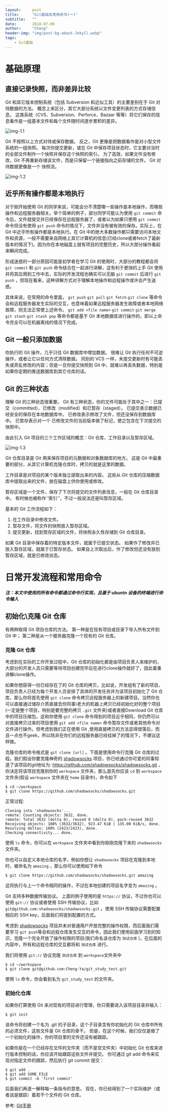 ```yaml
---
layout:     post
title:      "Git基础及常用命令(一)"
subtitle:   ""
date:       2018-07-09
author:     "Cheng"
header-img: "img/post-bg-about-Jekyll.webp"
tags:
    - Git基础
---
```


# 基础原理

## 直接记录快照，而非差异比较

Git 和其它版本控制系统（包括 Subversion 和近似工具）的主要差别在于 Git 对待数据的方法。 概念上来区分，其它大部分系统以文件变更列表的方式存储信息。 这类系统（CVS、Subversion、Perforce、Bazaar 等等）将它们保存的信息看作是一组基本文件和每个文件随时间逐步累积的差异。

![img-1.1](https://git-scm.com/book/en/v2/images/deltas.png)

Git 不按照以上方式对待或保存数据。 反之，Git 更像是把数据看作是对小型文件系统的一组快照。 每次你提交更新，或在 Git 中保存项目状态时，它主要对当时的全部文件制作一个快照并保存这个快照的索引。 为了高效，如果文件没有修改，Git 不再重新存储该文件，而是只保留一个链接指向之前存储的文件。 Git 对待数据更像是一个 快照流。

![img-1.2](https://git-scm.com/book/en/v2/images/snapshots.png)

## 近乎所有操作都是本地执行

对于刚开始使用 Git 的同学来说，可能会分不清楚哪一些操作是本地操作，而哪些操作和远程服务器相关。举个简单的例子，部分同学可能认为使用 ```git commit``` 命令后，文件就提交并已经保存在远程服务器了，或者以为如果只使用 ```git commit``` 命令但没有使用 ```git push``` 命令的情况下，文件并没有被有效的保存。实际上，在 Git 中近乎所有操作都是本地执行。在 Git 中的绝大多数操作都只需要访问本地文件和资源，一般不需要来自网络上其它计算机的信息(已经clone或者fetch了最新版本的情况下)。因为你在本地磁盘上就有项目的完整历史，所以大部分操作看起来瞬间完成。

形成迷惑的一部分原因可能是初学者在学习 Git 的使用时，大部分的教程都会将 ```git commit``` 和 ```git push``` 命令结合在一起进行讲解，这有利于更快的上手 Git 使用并将其应用到工作中去，实际的开发流程也确实可以无脑 ```git commit``` 后进行 ```git push``` ，但现在看来，这种讲解方式对于理解本地操作和远程操作或许会产生迷惑。

具体来说，在常用的命令里面， ```git push``` ```git pull``` ```git fetch``` ```git clone``` 等命令会和远程服务器发生实际的交互，也意味着如果远程服务器发生故障或者本地网络故障，则无法正常使上述命令。 ```git add <file name>``` ```git commit``` ```git merge``` ```git stash``` ```git stash pop``` 等命令都是基于 Git 本地数据库进行操作的，即以上命令完全可以在机器离线的情况下完成。


## Git 一般只添加数据

你执行的 Git 操作，几乎只往 Git 数据库中增加数据。 很难让 Git 执行任何不可逆操作，或者让它以任何方式清除数据。 同别的 VCS 一样，未提交更新时有可能丢失或弄乱修改的内容；但是一旦你提交快照到 Git 中，就难以再丢失数据，特别是如果你定期的推送数据库到其它仓库的话。


## Git 的三种状态

理解 Git 的三种状态很重要。 Git 有三种状态，你的文件可能处于其中之一：已提交（committed）、已修改（modified）和已暂存（staged）。 已提交表示数据已经安全的保存在本地数据库中。 已修改表示修改了文件，但还没保存到数据库中。 已暂存表示对一个 已修改文件的当前版本做了标记，使之包含在下次提交的快照中。

由此引入 Git 项目的三个工作区域的概念：Git 仓库、工作目录以及暂存区域。

![img-1.3](https://git-scm.com/book/en/v2/images/areas.png)

Git 仓库目录是 Git 用来保存项目的元数据和对象数据库的地方。 这是 Git 中最重要的部分，从其它计算机克隆仓库时，拷贝的就是这里的数据。

工作目录是对项目的某个版本独立提取出来的内容。 这些从 Git 仓库的压缩数据库中提取出来的文件，放在磁盘上供你使用或修改。

暂存区域是一个文件，保存了下次将提交的文件列表信息，一般在 Git 仓库目录中。 有时候也被称作`‘索引’'，不过一般说法还是叫暂存区域。

基本的 Git 工作流程如下：
1. 在工作目录中修改文件。
2. 暂存文件，将文件的快照放入暂存区域。
3. 提交更新，找到暂存区域的文件，将快照永久性存储到 Git 仓库目录。

如果 Git 目录中保存着的特定版本文件，就属于已提交状态。 如果作了修改并已放入暂存区域，就属于已暂存状态。 如果自上次取出后，作了修改但还没有放到暂存区域，就是已修改状态。

# 日常开发流程和常用命令

##### 注：本文中使用的所有命令都通过命令行实现，且基于 ubuntn 设备的终端进行命令输入


## 初始化\克隆 Git 仓库

有两种取得 Git 项目仓库的方法。 第一种是在现有项目或目录下导入所有文件到 Git 中； 第二种是从一个服务器克隆一个现有的 Git 仓库。

### 克隆 Git 仓库

考虑到在实际的工作开发过程中，Git 仓库的初始化都是由项目负责人来维护的，大部分的开发人员只需要等待项目创建完毕后在进行clone操作就好了，因此着重讲解clone操作。

如果你想获得一份已经存在了的 Git 仓库的拷贝，比如说，开发组有了新的项目，项目负责人已经为每个开发人员安排了具体的开发任务并为该项目初始化了 Git 仓库，那么你将首先使用 ```git clone``` 命令拷贝远程服务器上的新建项目。当然你也可以直接通过储存介质直接去你同事\老大的机器上拷贝已经初始化好的整个项目(一定是整个项目，特别是要完整的拷贝 ```.git``` 文件夹)或者直接Download Git 仓库中的项目压缩包，这和你使用 ```git clone``` 命令得到的项目近乎相同，你仍然可以对直接拷贝过来的项目使用 ```git add <file name>``` 命令暂存文件或者其他命令对文件进行操作。但考虑到我们正在使用 Git ,使用直接拷贝的方法显得很落后，而且一点也不geek，所以除非在你们的远程服务器已经挂掉了的情况下，不建议这样做。

克隆仓库的命令格式是 ```git clone [url]``` 。下面是使用命令行克隆 Git 仓库的过程。我们假设你要克隆神奇的 [shadowsocks](https://github.com/shadowsocks) 项目，你已经通过你可爱的同事知道了该项目的git地址为: https://github.com/shadowsocks/shadowsocks.git ，你决定将该项目克隆到你的 ```workspace``` 文件夹，那么首先你应该 ```cd``` 到 ```workspace``` 文件夹(假设 ```workspace``` 文件夹在 ```home``` 目录中)，命令如下

```
$ cd ~/workspace
$ git clone https://github.com/shadowsocks/shadowsocks.git
```

正常过程:

```
Cloning into 'shadowsocks'...
remote: Counting objects: 3632, done.
remote: Total 3632 (delta 0), reused 0 (delta 0), pack-reused 3632
Receiving objects: 100% (3632/3632), 923.47 KiB | 135.00 KiB/s, done.
Resolving deltas: 100% (2423/2423), done.
Checking connectivity... done.
```

使用 ```ls``` 命令，你可以在 ```workspace``` 文件夹中看到你刚刚克隆下来的 ```shadowsocks``` 文件夹。

你也可以自定义本地仓库的名字，例如你想让 ```shadowsocks``` 项目在克隆到本地时，被命名为 ```amazing``` ，那么你可以使用如下命令

```
$ git clone https://github.com/shadowsocks/shadowsocks.git amazing
```

这将执行与上一个命令相同的操作，不过在本地创建的项目名字变为 ```amazing``` 。

Git 支持多种数据传输协议。 上面的例子使用的是 ```https://``` 协议，不过你也可以使用 ```git://``` 协议或者使用 SSH 传输协议，比如 ```git@github.com:shadowsocks/shadowsocks.git``` 。使用 SSH 传输协议需要配置相应的 SSH key，后面我们将提到配置的方式。

考虑到 [shadowsocks](https://github.com/shadowsocks) 项目并未对普通用户开放完整的操作权限，而后面我们需要学习 ```git push```等会和远程仓库发生交互的命令，因此我们使用前面学习到的知识，克隆一个完全开放了操作权限的项目(我们命名该仓库为 ```测试仓库``` )，在后面的内容中，所有和远程仓库的交互都将和 ```测试仓库``` 进行。

我们将使用 ```git://``` 协议克隆 ```测试仓库``` 到 ```workspace```文件夹中

```
$ cd ~/workspace
$ git clone git@github.com:Cheng-Ya/git_study_test.git
```

使用 ```ls``` 命令，你会看到名为 ```git_study_test``` 的文件夹。

### 初始化仓库

如果你打算使用 Git 来对现有的项目进行管理，你只需要进入该项目目录并输入：

```
$ git init
```

该命令将创建一个名为 .git 的子目录，这个子目录含有你初始化的 Git 仓库中所有的必须文件，这些文件是 Git 仓库的骨干。 但是，在这个时候，我们仅仅是做了一个初始化的操作，你的项目里的文件还没有被跟踪。

如果你是在一个已经存在文件的文件夹（而不是空文件夹）中初始化 Git 仓库来进行版本控制的话，你应该开始跟踪这些文件并提交。 你可通过 git add 命令来实现对指定文件的跟踪，然后执行 git commit 提交：

```
$ git add .
$ git add SOME_FILE
$ git commit -m 'first commit'
```

后面我们再逐一解释每一条指令的意思。 现在，你已经得到了一个实际维护（或者说是跟踪）着若干个文件的 Git 仓库。

参考: [Git手册](https://git-scm.com/book/zh/v2)